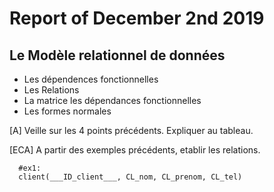 # Report of December 2nd 2019

## Le Modèle relationnel de données

* Les dépendences fonctionnelles
* Les Relations
* La matrice les dépendances fonctionnelles
* Les formes normales

[A] Veille sur les 4 points précédents. Expliquer au tableau.

[ECA] A partir des exemples précédents, etablir les relations.

      #ex1:
      client(___ID_client___, CL_nom, CL_prenom, CL_tel)
      